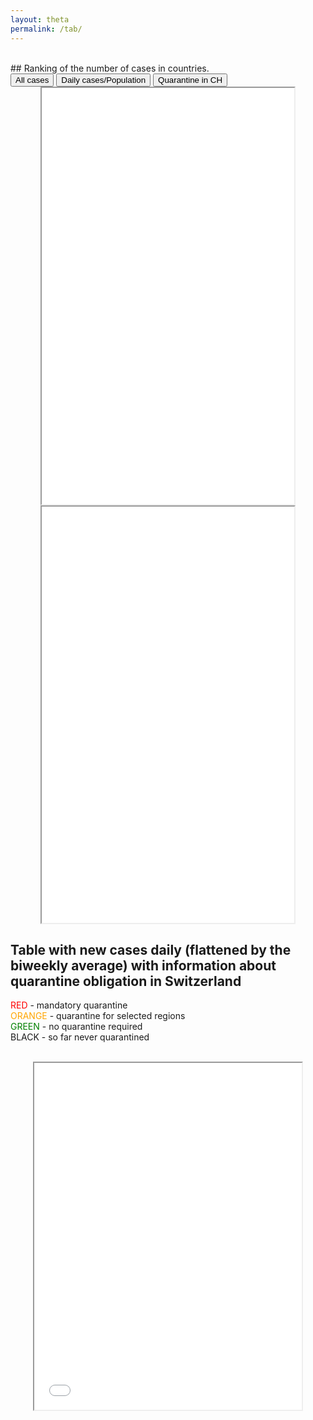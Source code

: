 ```yaml
---
layout: theta
permalink: /tab/
---
```


<br>
## Ranking of the number of cases in countries.
<br>

<div class="tab">
  <button class="tablinks" onclick="openPlot(event, 'eu')" id="defaultOpen"> All cases</button>
  <button class="tablinks" onclick="openPlot(event, 'wo')"> Daily cases/Population </button>
  <button class="tablinks" onclick="openPlot(event, 'ch')"> Quarantine in CH </button>
</div>

<div id="eu" class="tabcontent">
<center><iframe src="./../corona/plots/C19_tab.html" style="height: 666px; width:80%;"></iframe></center>
</div>

<div id="wo" class="tabcontent">
<center><iframe src="./../corona/plots/C19_tab_2.html" style="height: 666px; width:80%;"></iframe></center>
</div>


<div id="ch" class="tabcontent">
<h2>Table with new cases daily (flattened by the biweekly average) with information about quarantine obligation in Switzerland</h2>
<p>
<span style="color:red">RED</span>  - mandatory quarantine <br>
<span style="color:orange">ORANGE</span> - quarantine for selected regions <br>
<span style="color:green">GREEN</span> - no quarantine required <br>
BLACK - so far never quarantined <br><br>
</p>
<center><iframe src="./../corona/plots/C19_tab_3.html" style="height: 555px; width:85%;"></iframe></center>
</div>
<br>
<br>

